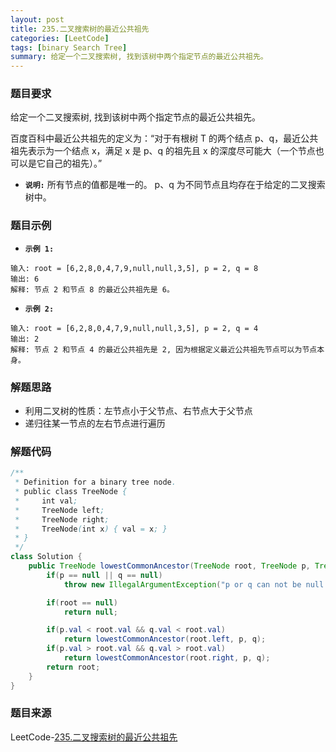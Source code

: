 ```yaml
---
layout: post
title: 235.二叉搜索树的最近公共祖先
categories: [LeetCode]
tags: [binary Search Tree]
summary: 给定一个二叉搜索树, 找到该树中两个指定节点的最近公共祖先。
---
```


### 题目要求
给定一个二叉搜索树, 找到该树中两个指定节点的最近公共祖先。

百度百科中最近公共祖先的定义为：“对于有根树 T 的两个结点 p、q，最近公共祖先表示为一个结点 x，满足 x 是 p、q 的祖先且 x 的深度尽可能大（一个节点也可以是它自己的祖先）。”

- **`说明:`**
所有节点的值都是唯一的。
p、q 为不同节点且均存在于给定的二叉搜索树中。

### 题目示例
- **`示例 1:`**
```
输入: root = [6,2,8,0,4,7,9,null,null,3,5], p = 2, q = 8
输出: 6 
解释: 节点 2 和节点 8 的最近公共祖先是 6。
```

- **`示例 2:`**
```
输入: root = [6,2,8,0,4,7,9,null,null,3,5], p = 2, q = 4
输出: 2
解释: 节点 2 和节点 4 的最近公共祖先是 2, 因为根据定义最近公共祖先节点可以为节点本身。
```


### 解题思路
- 利用二叉树的性质：左节点小于父节点、右节点大于父节点
- 递归往某一节点的左右节点进行遍历

### 解题代码
```java
/**
 * Definition for a binary tree node.
 * public class TreeNode {
 *     int val;
 *     TreeNode left;
 *     TreeNode right;
 *     TreeNode(int x) { val = x; }
 * }
 */
class Solution {
    public TreeNode lowestCommonAncestor(TreeNode root, TreeNode p, TreeNode q) {
        if(p == null || q == null)
            throw new IllegalArgumentException("p or q can not be null.");

        if(root == null)
            return null;

        if(p.val < root.val && q.val < root.val)
            return lowestCommonAncestor(root.left, p, q);
        if(p.val > root.val && q.val > root.val)
            return lowestCommonAncestor(root.right, p, q);
        return root;
    }
}
```

### 题目来源
LeetCode-[235.二叉搜索树的最近公共祖先](https://leetcode-cn.com/problems/lowest-common-ancestor-of-a-binary-search-tree/)
